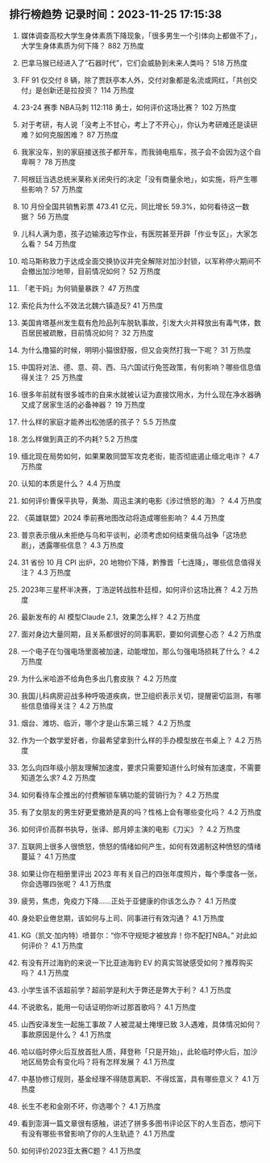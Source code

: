 
## 排行榜趋势 记录时间：2023-11-25 17:15:38
  
  1. 媒体调查高校大学生身体素质下降现象，「很多男生一个引体向上都做不了」，大学生身体素质为何下降？ 882 万热度
    
  2. 巴拿马猴已经进入了“石器时代”，它们会威胁到未来人类吗？ 518 万热度
    
  3. FF 91 仅交付 8 辆，除了贾跃亭本人外，交付对象都是名流或网红，「共创交付」是创新还是拉投资？ 114 万热度
    
  4. 23-24 赛季 NBA马刺 112:118 勇士，如何评价这场比赛？ 102 万热度
    
  5. 对于考研，有人说「没考上不甘心，考上了不开心」，你认为考研难还是读研难？如何克服困难？ 87 万热度
    
  6. 我家没车，别的家庭接送孩子都开车，而我骑电瓶车，孩子会不会因为这个自卑啊？ 78 万热度
    
  7. 阿根廷当选总统米莱称关闭央行的决定「没有商量余地」，如实施，将产生哪些影响？ 57 万热度
    
  8. 10 月份全国共销售彩票 473.41 亿元，同比增长 59.3%，如何看待这一数据？ 56 万热度
    
  9. 儿科人满为患，孩子边输液边写作业，有医院甚至开辟「作业专区」，大家怎么看？ 54 万热度
    
  10. 哈马斯称致力于达成全面交换协议并完全解除对加沙封锁，以军称停火期间不会撤出加沙地带，目前情况如何？ 52 万热度
    
  11. 「老干妈」为何销量暴跌？ 47 万热度
    
  12. 索伦兵为什么不效法北魏六镇造反? 41 万热度
    
  13. 美国肯塔基州发生载有危险品列车脱轨事故，引发大火并释放出有毒气体，数百居民被疏散，目前情况如何？ 32 万热度
    
  14. 为什么撸猫的时候，明明小猫很舒服，但又会突然打我一下呢？ 31 万热度
    
  15. 中国将对法、德、意、荷、西、马六国试行免签政策，有何影响？哪些信息值得关注？ 25 万热度
    
  16. 很多年前就有很多城市的自来水就被认证为直接饮用水，为什么现在净水器确又成了居家生活的必备神器？ 19 万热度
    
  17. 什么样的家庭才能养出松弛感的孩子？ 5.5 万热度
    
  18. 怎么样做到真正的不内耗? 5.2 万热度
    
  19. 缅北现在局势如何，如果果敢同盟军攻克老街，能否彻底遏止缅北电诈？ 4.7 万热度
    
  20. 认知的本质是什么？ 4.4 万热度
    
  21. 如何评价曹保平执导，黄渤、周迅主演的电影《涉过愤怒的海》？ 4.4 万热度
    
  22. 《英雄联盟》2024 季前赛地图改动将造成哪些影响？ 4.4 万热度
    
  23. 普京表示俄从未拒绝与乌和平谈判，必须考虑如何结束俄乌战争「这场悲剧」，透露哪些信息？ 4.3 万热度
    
  24. 31 省份 10 月 CPI 出炉，20 地物价下降，黔豫晋「七连降」，哪些信息值得关注？ 4.3 万热度
    
  25. 2023年三星杯半决赛，丁浩逆转战胜朴廷桓，如何评价这场比赛？ 4.2 万热度
    
  26. 最新发布的 AI 模型Claude 2.1，效果怎么样？ 4.2 万热度
    
  27. 面对身边大量同期，且关系都很好的同事离职，要如何调整心态？ 4.2 万热度
    
  28. 一个电子在匀强电场里面被加速，动能增加，那么匀强电场损耗了什么？ 4.2 万热度
    
  29. 为什么米哈游不给角色多出几套皮肤？ 4.2 万热度
    
  30. 我国儿科病房迎战多种呼吸道疾病，世卫组织表示关切，提醒密切监测，有哪些信息值得关注？ 4.2 万热度
    
  31. 烟台、潍坊、临沂，哪个才是山东第三城？ 4.2 万热度
    
  32. 作为一个数学爱好者，你最希望拿到什么样的手办模型放在书桌上？ 4.2 万热度
    
  33. 怎么向四年级小朋友理解加速度，要求只需要知道什么时候有加速度，不需要知道怎么求? 4.2 万热度
    
  34. 如何看待车企推出的付费解锁车辆功能的营销行为？ 4.2 万热度
    
  35. 有了女朋友的男生好更爱撒娇是真的吗？性格上会有哪些变化吗？ 4.2 万热度
    
  36. 如何评价高群书执导，张译、郎月婷主演的电影《刀尖》？ 4.2 万热度
    
  37. 互联网上很多人很愤怒，愤怒的情绪如何产生，如何有效遏制这种愤怒的情绪蔓延？ 4.1 万热度
    
  38. 如果让你在相册里评出 2023 年有关自己的四张年度照片，每个季度各一张，你会选哪四张呢？ 4.1 万热度
    
  39. 疲劳，焦虑，免疫力下降......正处于亚健康的你该怎么办？ 4.1 万热度
    
  40. 身处职业倦怠期，该如何与上司、同事进行有效沟通？ 4.1 万热度
    
  41. KG（凯文·加内特）喷普尔：“你不守规矩才被放弃！你不配打NBA。” 对此如何评价？ 4.1 万热度
    
  42. 有没有开过海豹的来说一下比亚迪海豹 EV 的真实驾驶感受如何？推荐购买吗？ 4.1 万热度
    
  43. 小学生该不该超前学？超前学是利大于弊还是弊大于利？ 4.1 万热度
    
  44. 不说歌名，能用一句话证明你听过那首歌吗？ 4.1 万热度
    
  45. 山西安泽发生一起施工事故 7 人被混凝土掩埋已致 3人遇难，具体情况如何？事故原因是什么？ 4.1 万热度
    
  46. 哈以临时停火后互放首批人质，拜登称「只是开始」，此轮临时停火后，加沙地区局势会有变化吗？将有怎样发展？ 4.1 万热度
    
  47. 中基协修订规则，基金经理不得随意离职、不得炫富，具有哪些意义？ 4.1 万热度
    
  48. 长生不老和金刚不坏，你选哪个？ 4.1 万热度
    
  49. 看到澎湃一篇文章很有感触，讲述了拼多多图书评论区下的人生百态，想问下有没有哪些书曾影响了你的人生轨迹？ 4.1 万热度
    
  50. 如何评价2023亚太赛C题？ 4.1 万热度
    